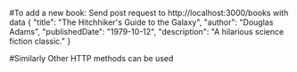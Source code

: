 
#To add a new book: Send post request to http://localhost:3000/books with data
{
"title": "The Hitchhiker's Guide to the Galaxy",
"author": "Douglas Adams",
"publishedDate": "1979-10-12",
"description": "A hilarious science fiction classic."
}

#Similarly Other HTTP methods can be used
